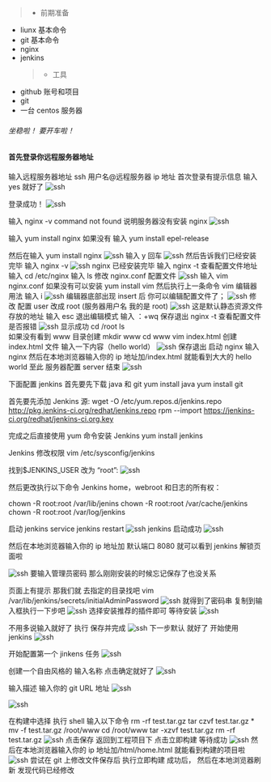 > - 前期准备

- liunx 基本命令
- git 基本命令
- nginx
- jenkins
  > - 工具
- github 账号和项目
- git
- 一台 centos 服务器

###### 坐稳啦！ 要开车啦！

#### 首先登录你远程服务器地址

输入远程服务器地址 ssh 用户名@远程服务器 ip 地址
首次登录有提示信息 输入 yes 就好了
![ssh](img/01-01.png)

登录成功！
![ssh](img/01-02.png)

输入 nginx -v
command not found
说明服务器没有安装 nginx
![ssh](img/01-03.png)

输入 yum install nginx
如果没有 输入 yum install epel-release

然后在输入 yum install nginx
![ssh](img/01-04.png)
输入 y 回车
![ssh](img/01-05.png)
然后告诉我们已经安装完毕
输入 nginx -v
![ssh](img/01-06.png)
nginx 已经安装完毕
输入 nginx -t 查看配置文件地址
输入 cd /etc/nginx
输入 ls
修改 nginx.conf 配置文件
![ssh](img/01-07.png)
输入 vim nginx.conf
如果没有可以安装 yum install vim 然后执行上一条命令
vim 编辑器用法 输入 i
![ssh](img/01-10.png)
编辑器底部出现 insert 后 你可以编辑配置文件了；
![ssh](img/01-11.png)
修改 配置 user 改成 root (服务器用户名 我的是 root)
![ssh](img/01-09.png)
这是默认静态资源文件存放的地址
输入 esc 退出编辑模式
输入 ：+wq 保存退出
nginx -t 查看配置文件是否报错
![ssh](img/01-12.png)
显示成功
cd /root
ls  
如果没有看到 www 目录创建
mkdir www
cd www
vim index.html 创建 index.html 文件
输入一下内容（hello world）
![ssh](img/01-13.png)
保存退出
启动 nginx
输入 nginx
然后在本地浏览器输入你的 ip 地址加/index.html 就能看到大大的 hello world 至此 服务器配置 server 结束
![ssh](img/01-14.png)

下面配置 jenkins
首先要先下载 java 和 git
yum install java
yum install git

首先要先添加 Jenkins 源:
wget -O /etc/yum.repos.d/jenkins.repo http://pkg.jenkins-ci.org/redhat/jenkins.repo
rpm --import https://jenkins-ci.org/redhat/jenkins-ci.org.key

完成之后直接使用 yum 命令安装 Jenkins
yum install jenkins

Jenkins 修改权限
vim /etc/sysconfig/jenkins

找到$JENKINS_USER 改为 “root”:
![ssh](img/02-01.png)

然后更改执行以下命令 Jenkins home，webroot 和日志的所有权：

chown -R root:root /var/lib/jenins
chown -R root:root /var/cache/jenkins
chown -R root:root /var/log/jenkins

启动 jenkins
service jenkins restart
![ssh](img/02-01.png)
jenkins 启动成功
![ssh](img/02-02.png)

然后在本地浏览器输入你的 ip 地址加 默认端口 8080 就可以看到 jenkins 解锁页面啦

![ssh](img/02-03.png)
要输入管理员密码
那么刚刚安装的时候忘记保存了也没关系

页面上有提示 那我们就 去指定的目录找吧
vim /var/lib/jenkins/secrets/initialAdminPassword
![ssh](img/02-04.png)
就得到了密码串 复制到输入框执行一下步吧
![ssh](img/02-05.png)
选择安装推荐的插件即可
等待安装
![ssh](img/02-06.png)

不用多说输入就好了 执行 保存并完成
![ssh](img/02-07.png)
下一步默认 就好了 开始使用 jenkins
![ssh](img/02-08.png)

开始配置第一个 jinkens 任务
![ssh](img/02-09.png)

创建一个自由风格的 输入名称 点击确定就好了
![ssh](img/02-10.png)

输入描述
输入你的 git URL 地址
![ssh](img/02-19.png)

![ssh](img/02-11.png)

在构建中选择 执行 shell 输入以下命令
rm -rf test.tar.gz
tar czvf test.tar.gz \*
mv -f test.tar.gz /root/www
cd /root/www
tar -xzvf test.tar.gz
rm -rf test.tar.gz
![ssh](img/02-17.png)
点击保存
返回到工程项目下 点击立即构建 等待成功
![ssh](img/02-16.png)
然后在本地浏览器输入你的 ip 地址加/html/home.html 就能看到构建的项目啦
![ssh](img/02-18.png)
尝试在 git 上修改文件保存后 执行立即构建 成功后， 然后在本地浏览器刷新 发现代码已经修改
